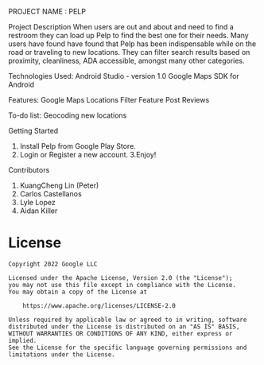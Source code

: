 PROJECT NAME : PELP

Project Description
When users are out and about and need to find a restroom they can load up Pelp to find the best one for their needs.
Many users have found have found that Pelp has been indispensable while on the road or traveling to new locations.
They can filter search results based on proximity, cleanliness, ADA accessible, amongst many other categories.

Technologies Used:
Android Studio - version 1.0
Google Maps SDK for Android

Features:
Google Maps Locations
Filter Feature
Post Reviews

To-do list:
Geocoding new locations

Getting Started
1. Install Pelp from Google Play Store.
2. Login or Register a new account.
3.Enjoy!



Contributors
1. KuangCheng Lin (Peter)
2. Carlos Castellanos
3. Lyle Lopez
4. Aidan Killer


# License

```
Copyright 2022 Google LLC

Licensed under the Apache License, Version 2.0 (the "License");
you may not use this file except in compliance with the License.
You may obtain a copy of the License at

    https://www.apache.org/licenses/LICENSE-2.0

Unless required by applicable law or agreed to in writing, software
distributed under the License is distributed on an "AS IS" BASIS,
WITHOUT WARRANTIES OR CONDITIONS OF ANY KIND, either express or implied.
See the License for the specific language governing permissions and
limitations under the License.
```
